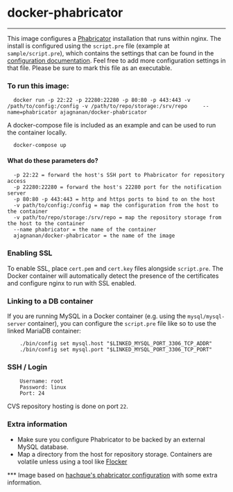 # docker-phabricator
--------------------

This image configures a [Phabricator](http://phabricator.org) installation that runs within nginx. The install is configured
using the `script.pre` file (example at `sample/script.pre`), which contains the settings that can be found in the
[configuration documentation](https://secure.phabricator.com/book/phabricator/article/advanced_configuration/). Feel free to add more configuration settings in that file. Please be sure to mark this file as an executable.

### To run this image:

  ```
    docker run -p 22:22 -p 22280:22280 -p 80:80 -p 443:443 -v /path/to/config:/config -v /path/to/repo/storage:/srv/repo     --name=phabricator ajagnanan/docker-phabricator
  ```

A docker-compose file is included as an example and can be used to run the container locally.

  ```
    docker-compose up
  ```

#### What do these parameters do?

  ```
    -p 22:22 = forward the host's SSH port to Phabricator for repository access
    -p 22280:22280 = forward the host's 22280 port for the notification server
    -p 80:80 -p 443:443 = http and https ports to bind to on the host
    -v path/to/config:/config = map the configuration from the host to the container
    -v path/to/repo/storage:/srv/repo = map the repository storage from the host to the container
    --name phabricator = the name of the container
    ajagnanan/docker-phabricator = the name of the image
  ```

### Enabling SSL

To enable SSL, place `cert.pem` and `cert.key` files alongside `script.pre`.  The Docker container will automatically
detect the presence of the certificates and configure nginx to run with SSL enabled.

### Linking to a DB container

If you are running MySQL in a Docker container (e.g. using the `mysql/mysql-server` container), you can configure the `script.pre` file like so to use the linked MariaDB container:

```
    ./bin/config set mysql.host "$LINKED_MYSQL_PORT_3306_TCP_ADDR"
    ./bin/config set mysql.port "$LINKED_MYSQL_PORT_3306_TCP_PORT"
```

### SSH / Login

```
    Username: root
    Password: linux
    Port: 24
```
CVS repository hosting is done on port `22`.

### Extra information

  - Make sure you configure Phabricator to be backed by an external MySQL database.
  - Map a directory from the host for repository storage. Containers are volatile unless using a tool like [Flocker](https://clusterhq.com)

*** Image based on [hachque's phabricator configuration](https://github.com/hach-que-docker/phabricator) with some extra information.
